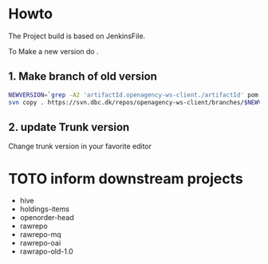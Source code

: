 # Howto 

The Project build is based on JenkinsFile. 

To Make a new version do .

## 1. Make branch of old version
```bash
NEWVERSION=`grep -A2 'artifactId.openagency-ws-client./artifactId' pom.xml  | grep version | sed -e 's/.*<version>\([0-9.]*\)-.*/\1/'`
svn copy . https://svn.dbc.dk/repos/openagency-ws-client/branches/$NEWVERSION
```

## 2. update Trunk version 

Change trunk version in your favorite editor 


# TOTO inform downstream projects 
  
 * hive
 * holdings-items
 * openorder-head
 * rawrepo
 * rawrepo-mq
 * rawrepo-oai
 * rawrapo-old-1.0

